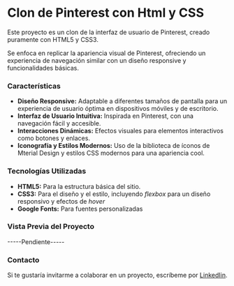 # Clon de Pinterest con Html y CSS
Este proyecto es un clon de la interfaz de usuario de Pinterest, creado puramente con HTML5 y CSS3. 

Se enfoca en replicar la apariencia visual de Pinterest, ofreciendo un experiencia de navegación similar con un diseño responsive y funcionalidades básicas.

### Características

* **Diseño Responsive:** Adaptable a diferentes tamaños de pantalla para un experiencia de usuario óptima en dispositivos móviles y de escritorio.
* **Interfaz de Usuario Intuitiva:** Inspirada en Pinterest, con una navegación fácil y accesible.
* **Interacciones Dinámicas:** Efectos visuales para elementos interactivos como botones y enlaces. 
* **Iconografía y Estilos Modernos:** Uso de la biblioteca de íconos de Mterial Design y estilos CSS modernos para una apariencia cool.

### Tecnologías Utilizadas
+ **HTML5:** Para la estructura básica del sitio.
+ **CSS3:** Para el diseño y el estilo, incluyendo _flexbox_ para un diseño responsivo y efectos de _hover_
+ **Google Fonts:** Para fuentes personalizadas

### Vista Previa del Proyecto
-----Pendiente-----

### Contacto
Si te gustaría invitarme a colaborar en un proyecto, escríbeme por [LinkedIin](www.linkedin.com/in/sarahi-garcilazo-870b551b3).
